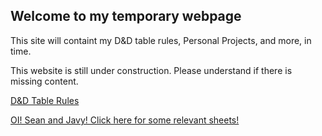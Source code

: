 ## Welcome to my temporary webpage 

This site will containt my D&D table rules, Personal Projects, and more, in time.

This website is still under construction. Please understand if there is missing content.

[D&D Table Rules](TableRules.md)

[OI! Sean and Javy! Click here for some relevant sheets!](Tuesday.md)